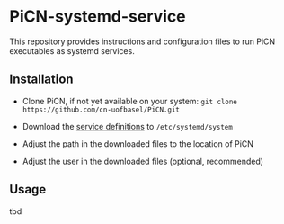 # PiCN-systemd-service

This repository provides instructions and configuration files to run PiCN executables as systemd services.

## Installation

* Clone PiCN, if not yet available on your system: `git clone https://github.com/cn-uofbasel/PiCN.git`

* Download the [service definitions](services) to `/etc/systemd/system`

* Adjust the path in the downloaded files to the location of PiCN

* Adjust the user in the downloaded files (optional, recommended) 

## Usage

tbd
